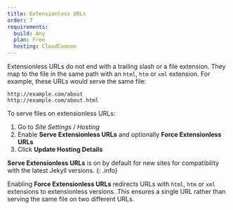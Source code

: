 ```yaml
---
title: Extensionless URLs
order: 7
requirements:
  build: Any
  plan: Free
  hosting: CloudCannon
---
```


Extensionless URLs do not end with a trailing slash or a file extension. They map to the file in the same path with an `html`, `htm` or `xml` extension. For example, these URLs would serve the same file:

~~~
http://example.com/about
http://example.com/about.html
~~~

To serve files on extensionless URLs:

1. Go to *Site Settings* / *Hosting*
2. Enable **Serve Extensionless URLs** and optionally **Force Extensionless URLs**
3. Click **Update Hosting Details**

**Serve Extensionless URLs** is on by default for new sites for compatibility with the latest Jekyll versions.
{: .info}

Enabling **Force Extensionless URLs** redirects URLs with `html`, `htm` or `xml` extensions to extensionless versions.
This ensures a single URL rather than serving the same file on two different URLs.
